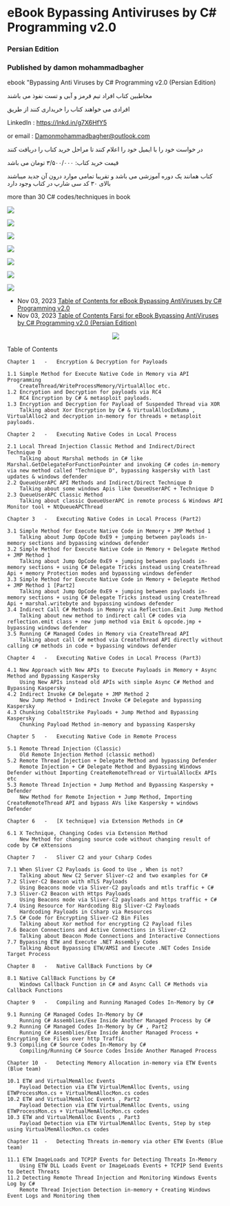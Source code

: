 # eBook Bypassing Antiviruses by C# Programming v2.0
### Persian Edition

### Published by damon mohammadbagher

ebook "Bypassing Anti Viruses by C# Programming v2.0 (Persian Edition)

مخاطبین کتاب افراد تیم قرمز و آبی و تست نفوذ می باشند

افرادی می خواهند کتاب را خریداری کنند از طریق



LinkedIn : https://lnkd.in/g7X6HfY5

or email : Damonmohammadbagher@outlook.com

در خواست خود را با ایمیل خود را اعلام کنند تا مراحل خرید کتاب را دریافت کنند

قیمت خرید کتاب: ۳/۵۰۰/۰۰۰ تومان می باشد

کتاب همانند یک دوره آموزشی می باشد و تقریبا تمامی موارد درون آن جدید میباشند بالای ۳۰ کد سی شارپ در کتاب وجود دارد

more than 30 C# codes/techniques in book


![](https://github.com/DamonMohammadbagher/eBook_Bypassing-Antiviruses-by-C-Programming-v2.0/blob/main/book.png)

![](https://github.com/DamonMohammadbagher/eBook_Bypassing-Antiviruses-by-C-Programming-v2.0/blob/main/EBOOK1.png)

![](https://github.com/DamonMohammadbagher/eBook_Bypassing-Antiviruses-by-C-Programming-v2.0/blob/main/pic1.png)

![](https://github.com/DamonMohammadbagher/eBook_Bypassing-Antiviruses-by-C-Programming-v2.0/blob/main/pic5.png)

![](https://github.com/DamonMohammadbagher/eBook_Bypassing-Antiviruses-by-C-Programming-v2.0/blob/main/pic3.png)

![](https://github.com/DamonMohammadbagher/eBook_Bypassing-Antiviruses-by-C-Programming-v2.0/blob/main/pic4.png)

![](https://github.com/DamonMohammadbagher/eBook_Bypassing-Antiviruses-by-C-Programming-v2.0/blob/main/pic2.png)

- Nov 03, 2023 [Table of Contents for eBook Bypassing AntiViruses by C# Programming v2.0](https://damonmohammadbagher.github.io/Posts/ebookv2/TOC.htm)
- Nov 03, 2023 [Table of Contents Farsi for eBook Bypassing AntiViruses by C# Programming v2.0 (Persian Edition)](https://damonmohammadbagher.github.io/Posts/ebookv2/TOC_FA.htm)

 
<p align="center">
    <a href="https://hits.seeyoufarm.com"><img src="https://hits.seeyoufarm.com/api/count/incr/badge.svg?url=https://github.com/DamonMohammadbagher/eBook_Bypassing-Antiviruses-by-C-Programming-v2.0"/></a>
</p>

Table of Contents
	 
 
	 
	Chapter 1 	- 	Encryption & Decryption for Payloads

    1.1 Simple Method for Execute Native Code in Memory via API Programming
        CreateThread/WriteProcessMemory/VirtualAlloc etc.
    1.2 Encryption and Decryption for payloads via RC4
        RC4 Encryption by C# & metasploit payloads.
    1.3 Encryption and Decryption for Payload of Suspended Thread via XOR
        Talking about Xor Encryption by C# & VirtualAllocExNuma , VirtualAlloc2 and decryption in-memory for threads + metasploit payloads.

	Chapter 2 	- 	Executing Native Codes in Local Process

    2.1 Local Thread Injection Classic Method and Indirect/Direct Technique D
        Talking about Marshal methods in C# like Marshal.GetDelegateForFunctionPointer and invoking C# codes in-memory via new method called "Technique D", bypassing kaspersky with last updates & windows defender
    2.2 QueueUserAPC API Methods and Indirect/Direct Technique D
        Talking about some windows Apis like QueueUserAPC + Technique D
    2.3 QueueUserAPC Classic Method
        Talking about classic QueueUserAPC in remote process & Windows API Monitor tool + NtQueueAPCThread

	Chapter 3 	- 	Executing Native Codes in Local Process (Part2)

    3.1 Simple Method for Execute Native Code in Memory + JMP Method 1
        Talking about Jump OpCode 0xE9 + jumping between payloads in-memory sections and bypassing windows defender
    3.2 Simple Method for Execute Native Code in Memory + Delegate Method + JMP Method 1
        Talking about Jump OpCode 0xE9 + jumping between payloads in-memory sections + using C# Delegate Tricks instead using CreateThread Api + memory Protection modes and bypassing windows defender
    3.3 Simple Method for Execute Native Code in Memory + Delegate Method + JMP Method 1 [Part2]
        Talking about Jump OpCode 0xE9 + jumping between payloads in-memory sections + using C# Delegate Tricks instead using CreateThread Api + marshal.writebyte and bypassing windows defender
    3.4 Indirect Call C# Methods in Memory via Reflection.Emit Jump Method
        Talking about new method to indirect call C# codes via reflection.emit class + new jump method via Emit & opcode.jmp + bypassing windows defender
    3.5 Running C# Managed Codes in Memory via CreateThread API
        Talking about call C# method via CreateThread API directly without calling c# methods in code + bypassing windows defender

	Chapter 4 	- 	Executing Native Codes in Local Process (Part3)

    4.1 New Approach with New APIs to Execute Payloads in Memory + Async Method and Bypassing Kaspersky
        Using New APIs instead old APIs with simple Async C# Method and Bypassing Kaspersky
    4.2 Indirect Invoke C# Delegate + JMP Method 2
        New Jump Method + Indirect Invoke C# Delegate and bypassing Kaspersky
    4.3 Chunking CobaltStrike Payloads + Jump Method and Bypassing Kaspersky
        Chunking Payload Method in-memory and bypassing Kaspersky

	Chapter 5 	- 	Executing Native Code in Remote Process

    5.1 Remote Thread Injection (Classic)
        Old Remote Injection Method (classic method)
    5.2 Remote Thread Injection + Delegate Method and bypassing Defender
        Remote Injection + C# Delegate Method and Bypassing Windows Defender without Importing CreateRemoteThread or VirtualAllocEx APIs etc
    5.3 Remote Thread Injection + Jump Method and Bypassing Kaspersky + Defender
        New Method for Remote Injection + Jump Method, Importing CreateRemoteThread API and bypass AVs like Kaspersky + windows Defender

	Chapter 6 	- 	[X technique] via Extension Methods in C#

    6.1 X Technique, Changing Codes via Extension Method
        New Method for changing source code without changing result of code by C# eXtensions

	Chapter 7 	- 	Sliver C2 and your Csharp Codes

    7.1 When Sliver C2 Payloads is Good to Use , When is not?
        Talking about New C2 Server Sliver-c2 and two examples for C#
    7.2 Sliver-C2 Beacon with mTLS Payloads
        Using Beacons mode via Sliver-C2 payloads and mtls traffic + C#
    7.3 Sliver-C2 Beacon with Https Payloads
        Using Beacons mode via Sliver-C2 payloads and https traffic + C#
    7.4 Using Resource for Hardcoding Big Sliver-C2 Payloads
        Hardcoding Payloads in Csharp via Resources
    7.5 C# Code for Encrypting Sliver-C2 Bin Files
        Talking about Xor method for encrypting C2 Payload files
    7.6 Beacon Connections and Active Connections in Sliver-C2
        Talking about Beacon Mode Connections and Interactive Connections
    7.7 Bypassing ETW and Execute .NET Assembly Codes
        Talking About Bypassing ETW/AMSI and Execute .NET Codes Inside Target Process

	Chapter 8 	- 	Native CallBack Functions by C#

    8.1 Native CallBack Functions by C#
        Windows Callback Function in C# and Async Call C# Methods via Callback Functions

	Chapter 9 	- 	Compiling and Running Managed Codes In-Memory by C#

    9.1 Running C# Managed Codes In-Memory by C#
        Running C# Assemblies/Exe Inside Another Managed Process by C#
    9.2 Running C# Managed Codes In-Memory by C# , Part2
        Running C# Assemblies/Exe Inside Another Managed Process + Encrypting Exe Files over http Traffic
    9.3 Compiling C# Source Codes In-Memory by C#
        Compiling/Running C# Source Codes Inside Another Managed Process

	Chapter 10 	- 	Detecting Memory Allocation in-memory via ETW Events (Blue team)

    10.1 ETW and VirtualMemAlloc Events
        Payload Detection via ETW VirtualMemAlloc Events, using ETWProcessMon.cs + VirtualMemAllocMon.cs codes
    10.2 ETW and VirtualMemAlloc Events , Part2
        Payload Detection via ETW VirtualMemAlloc Events, using ETWProcessMon.cs + VirtualMemAllocMon.cs codes
    10.3 ETW and VirtualMemAlloc Events , Part3
        Payload Detection via ETW VirtualMemAlloc Events, Step by step using VirtualMemAllocMon.cs codes

	Chapter 11 	- 	Detecting Threats in-memory via other ETW Events (Blue team)

    11.1 ETW ImageLoads and TCPIP Events for Detecting Threats In-Memory
        Using ETW DLL Loads Event or ImageLoads Events + TCPIP Send Events to Detect Threats
    11.2 Detecting Remote Thread Injection and Monitoring Windows Events Log by C#
        Remote Thread Injection Detection in-memory + Creating Windows Event Logs and Monitoring them

